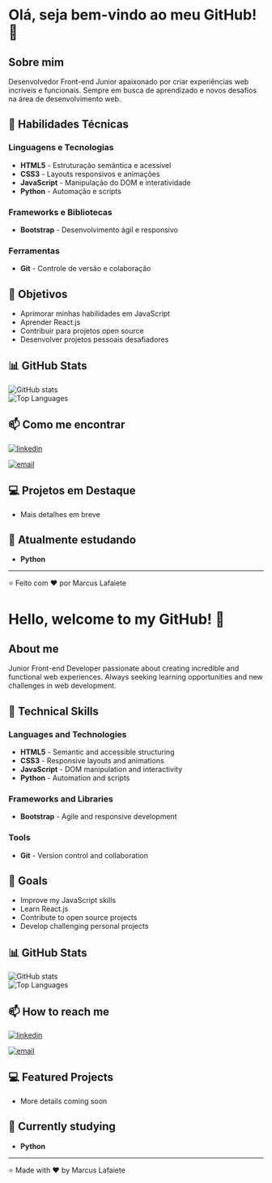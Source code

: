 # Olá, seja bem-vindo ao meu GitHub! 👋

## Sobre mim
Desenvolvedor Front-end Junior apaixonado por criar experiências web incríveis e funcionais. Sempre em busca de aprendizado e novos desafios na área de desenvolvimento web.

## 🚀 Habilidades Técnicas

### Linguagens e Tecnologias
- **HTML5** - Estruturação semântica e acessível
- **CSS3** - Layouts responsivos e animações
- **JavaScript** - Manipulação do DOM e interatividade
- **Python** - Automação e scripts

### Frameworks e Bibliotecas
- **Bootstrap** - Desenvolvimento ágil e responsivo

### Ferramentas
- **Git** - Controle de versão e colaboração

## 🎯 Objetivos
- Aprimorar minhas habilidades em JavaScript
- Aprender React.js
- Contribuir para projetos open source
- Desenvolver projetos pessoais desafiadores

## 📊 GitHub Stats
![GitHub stats](https://github-readme-stats.vercel.app/api?username=Marcuslaf&show_icons=true&theme=radical)  
![Top Languages](https://github-readme-stats.vercel.app/api/top-langs/?username=Marcuslaf&layout=compact&theme=radical)

## 📫 Como me encontrar
[![linkedin](https://img.shields.io/badge/linkedin-0A66C2?style=for-the-badge&logo=linkedin&logoColor=white)](https://www.linkedin.com/in/marcus-lafaiete-74b084128)

[![email](https://img.shields.io/badge/email-D14836?style=for-the-badge&logo=gmail&logoColor=white)](mailto:marcuslaf@hotmail.com)

## 💻 Projetos em Destaque
- Mais detalhes em breve

## 🌱 Atualmente estudando
- **Python**

---
⭐️ Feito com ❤️ por Marcus Lafaiete

# Hello, welcome to my GitHub! 👋

## About me
Junior Front-end Developer passionate about creating incredible and functional web experiences. Always seeking learning opportunities and new challenges in web development.

## 🚀 Technical Skills

### Languages and Technologies
- **HTML5** - Semantic and accessible structuring
- **CSS3** - Responsive layouts and animations
- **JavaScript** - DOM manipulation and interactivity
- **Python** - Automation and scripts

### Frameworks and Libraries
- **Bootstrap** - Agile and responsive development

### Tools
- **Git** - Version control and collaboration

## 🎯 Goals
- Improve my JavaScript skills
- Learn React.js
- Contribute to open source projects
- Develop challenging personal projects

## 📊 GitHub Stats
![GitHub stats](https://github-readme-stats.vercel.app/api?username=Marcuslaf&show_icons=true&theme=radical)  
![Top Languages](https://github-readme-stats.vercel.app/api/top-langs/?username=Marcuslaf&layout=compact&theme=radical)

## 📫 How to reach me
[![linkedin](https://img.shields.io/badge/linkedin-0A66C2?style=for-the-badge&logo=linkedin&logoColor=white)](https://www.linkedin.com/in/marcus-lafaiete-74b084128)

[![email](https://img.shields.io/badge/email-D14836?style=for-the-badge&logo=gmail&logoColor=white)](mailto:marcuslaf@hotmail.com)

## 💻 Featured Projects
- More details coming soon

## 🌱 Currently studying
- **Python**

---
⭐️ Made with ❤️ by Marcus Lafaiete

